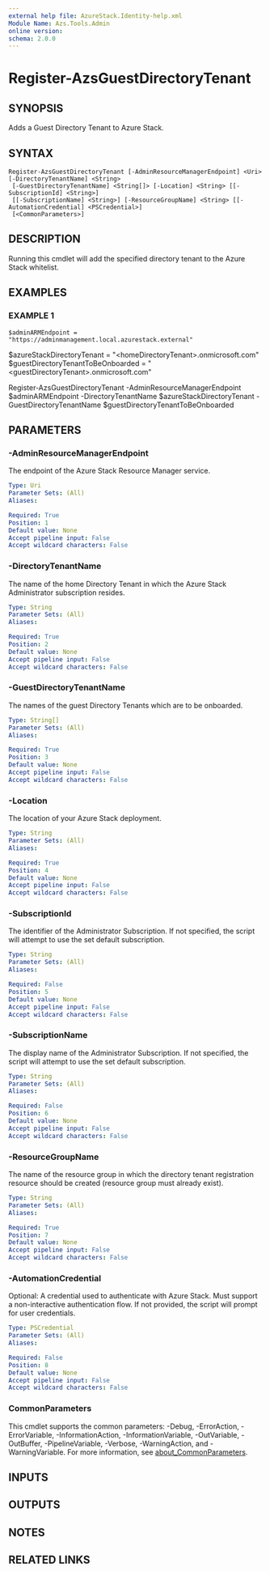 ```yaml
---
external help file: AzureStack.Identity-help.xml
Module Name: Azs.Tools.Admin
online version:
schema: 2.0.0
---
```


# Register-AzsGuestDirectoryTenant

## SYNOPSIS
Adds a Guest Directory Tenant to Azure Stack.

## SYNTAX

```
Register-AzsGuestDirectoryTenant [-AdminResourceManagerEndpoint] <Uri> [-DirectoryTenantName] <String>
 [-GuestDirectoryTenantName] <String[]> [-Location] <String> [[-SubscriptionId] <String>]
 [[-SubscriptionName] <String>] [-ResourceGroupName] <String> [[-AutomationCredential] <PSCredential>]
 [<CommonParameters>]
```

## DESCRIPTION
Running this cmdlet will add the specified directory tenant to the Azure Stack whitelist.

## EXAMPLES

### EXAMPLE 1
```
$adminARMEndpoint = "https://adminmanagement.local.azurestack.external"
```

$azureStackDirectoryTenant = "\<homeDirectoryTenant\>.onmicrosoft.com"
$guestDirectoryTenantToBeOnboarded = "\<guestDirectoryTenant\>.onmicrosoft.com"

Register-AzsGuestDirectoryTenant -AdminResourceManagerEndpoint $adminARMEndpoint -DirectoryTenantName $azureStackDirectoryTenant -GuestDirectoryTenantName $guestDirectoryTenantToBeOnboarded

## PARAMETERS

### -AdminResourceManagerEndpoint
The endpoint of the Azure Stack Resource Manager service.

```yaml
Type: Uri
Parameter Sets: (All)
Aliases:

Required: True
Position: 1
Default value: None
Accept pipeline input: False
Accept wildcard characters: False
```

### -DirectoryTenantName
The name of the home Directory Tenant in which the Azure Stack Administrator subscription resides.

```yaml
Type: String
Parameter Sets: (All)
Aliases:

Required: True
Position: 2
Default value: None
Accept pipeline input: False
Accept wildcard characters: False
```

### -GuestDirectoryTenantName
The names of the guest Directory Tenants which are to be onboarded.

```yaml
Type: String[]
Parameter Sets: (All)
Aliases:

Required: True
Position: 3
Default value: None
Accept pipeline input: False
Accept wildcard characters: False
```

### -Location
The location of your Azure Stack deployment.

```yaml
Type: String
Parameter Sets: (All)
Aliases:

Required: True
Position: 4
Default value: None
Accept pipeline input: False
Accept wildcard characters: False
```

### -SubscriptionId
The identifier of the Administrator Subscription.
If not specified, the script will attempt to use the set default subscription.

```yaml
Type: String
Parameter Sets: (All)
Aliases:

Required: False
Position: 5
Default value: None
Accept pipeline input: False
Accept wildcard characters: False
```

### -SubscriptionName
The display name of the Administrator Subscription.
If not specified, the script will attempt to use the set default subscription.

```yaml
Type: String
Parameter Sets: (All)
Aliases:

Required: False
Position: 6
Default value: None
Accept pipeline input: False
Accept wildcard characters: False
```

### -ResourceGroupName
The name of the resource group in which the directory tenant registration resource should be created (resource group must already exist).

```yaml
Type: String
Parameter Sets: (All)
Aliases:

Required: True
Position: 7
Default value: None
Accept pipeline input: False
Accept wildcard characters: False
```

### -AutomationCredential
Optional: A credential used to authenticate with Azure Stack.
Must support a non-interactive authentication flow.
If not provided, the script will prompt for user credentials.

```yaml
Type: PSCredential
Parameter Sets: (All)
Aliases:

Required: False
Position: 8
Default value: None
Accept pipeline input: False
Accept wildcard characters: False
```

### CommonParameters
This cmdlet supports the common parameters: -Debug, -ErrorAction, -ErrorVariable, -InformationAction, -InformationVariable, -OutVariable, -OutBuffer, -PipelineVariable, -Verbose, -WarningAction, and -WarningVariable. For more information, see [about_CommonParameters](http://go.microsoft.com/fwlink/?LinkID=113216).

## INPUTS

## OUTPUTS

## NOTES

## RELATED LINKS

